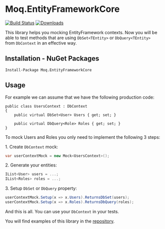 # Moq.EntityFrameworkCore
[![Build Status](https://travis-ci.org/MichalJankowskii/Moq.EntityFrameworkCore.svg?branch=master)](https://travis-ci.org/MichalJankowskii/Moq.EntityFrameworkCore)
[![Downloads](https://img.shields.io/nuget/dt/Moq.EntityFrameworkCore.svg)](https://www.nuget.org/packages/Moq.EntityFrameworkCore/)

This library helps you mocking EntityFramework contexts. Now you will be able to test methods that are using `DbSet<TEntity>` or `DbQuery<TEntity>` from `DbContext` in an effective way.
## Installation - NuGet Packages
```
Install-Package Moq.EntityFrameworkCore
```

## Usage
For example we can assume that we have the following production code:
```
public class UsersContext : DbContext
{
    public virtual DbSet<User> Users { get; set; }

    public virtual DbQuery<Role> Roles { get; set; }
}
```

To mock Users and Roles you only need to implement the following 3 steps:

1\. Create `DbContext` mock:
```csharp
var userContextMock = new Mock<UsersContext>();
```
2\. Generate your entities:
```csharp
IList<User> users = ...;
IList<Roles> roles = ...;
```
3\. Setup `DbSet` or `DbQuery` property:
```csharp
userContextMock.Setup(x => x.Users).ReturnsDbSet(users);
userContextMock.Setup(x => x.Roles).ReturnsDbQuery(roles);
```

And this is all. You can use your `DbContext` in your tests.

You will find examples of this library in the [repository](https://github.com/MichalJankowskii/Moq.EntityFrameworkCore/blob/master/src/Moq.EntityFrameworkCore.Examples/UsersServiceTest.cs).
